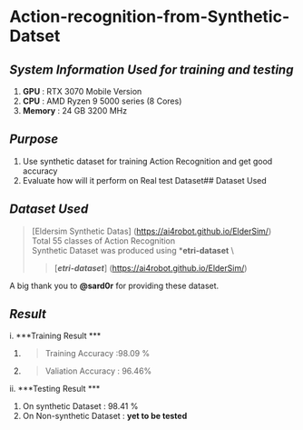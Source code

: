 # **Action-recognition-from-Synthetic-Datset**

## ***System Information Used for training and testing***
1. **GPU** : RTX 3070 Mobile Version
2. **CPU** : AMD Ryzen 9 5000 series (8 Cores)
3. **Memory** : 24 GB 3200 MHz




## *Purpose*
1. Use synthetic dataset for training Action Recognition and get good accuracy
2. Evaluate how will it perform on Real test Dataset## Dataset Used


## ***Dataset Used***
> [Eldersim Synthetic Datas] (https://ai4robot.github.io/ElderSim/) \
> Total 55 classes of Action Recognition \
> Synthetic Dataset was produced using ***etri-dataset** \
>>[***etri-dataset***] (https://ai4robot.github.io/ElderSim/)

A big thank you to **@sard0r** for providing these dataset. 




## ***Result***
i. ***Training Result ***
  1. > Training Accuracy :98.09 % 
  2. > Valiation Accuracy : 96.46%

ii. ***Testing Result ***
  1. On synthetic Dataset : 98.41 %
  2. On Non-synthetic Dataset : **yet to be tested**

